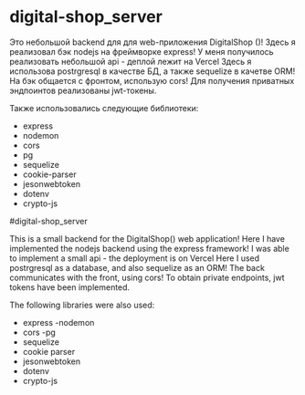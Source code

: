 # digital-shop_server

Это небольшой backend для для web-приложения DigitalShop ()!
Здесь я реализовал бэк nodejs на фреймворке express!
У меня получилось реализовать небольшой api - деплой лежит на Vercel
Здесь я использова postrgresql в качестве БД, а также sequelize в качетве ORM!
На бэк общается с фронтом, использую cors!
Для получения приватных эндпоинтов реализованы jwt-токены.

Также использовались следующие библиотеки:
- express
- nodemon
- cors
- pg
- sequelize
- cookie-parser
- jesonwebtoken
- dotenv
- crypto-js

#digital-shop_server

This is a small backend for the DigitalShop() web application!
Here I have implemented the nodejs backend using the express framework!
I was able to implement a small api - the deployment is on Vercel
Here I used postrgresql as a database, and also sequelize as an ORM!
The back communicates with the front, using cors!
To obtain private endpoints, jwt tokens have been implemented.

The following libraries were also used:
- express
-nodemon
- cors
-pg
- sequelize
- cookie parser
- jesonwebtoken
- dotenv
- crypto-js
